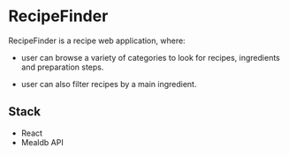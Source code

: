 # RecipeFinder

RecipeFinder is a recipe web application, where:

* user can browse a variety of categories to look for recipes, ingredients and preparation steps.

* user can also filter recipes by a main ingredient.

## Stack

* React
* Mealdb API